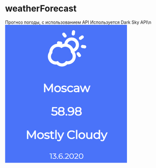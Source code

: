 # weatherForecast
Прогноз погоды, с использованием API
Используется Dark Sky API\n
![](weather.png)
